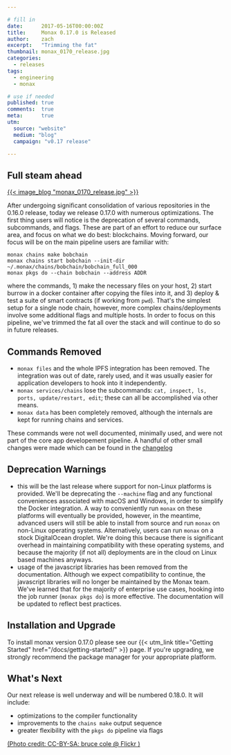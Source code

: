 ```yaml
---

# fill in
date:      2017-05-16T00:00:00Z
title:     Monax 0.17.0 is Released
author:    zach
excerpt:   "Trimming the fat"
thumbnail: monax_0170_release.jpg
categories:
  - releases
tags:
  - engineering
  - monax

# use if needed
published: true
comments:  true
meta:      true
utm:
  source: "website"
  medium: "blog"
  campaign: "v0.17 release"

---
```


## Full steam ahead
[{{< image_blog "monax_0170_release.jpg" >}}](https://www.flickr.com/photos/104516583@N07/33842764435/)

After undergoing significant consolidation of various repositories in the 0.16.0 release, today we release 0.17.0 with numerous optimizations. The first thing users will notice is the deprecation of several commands, subcommands, and flags. These are part of an effort to reduce our surface area, and focus on what we do best: blockchains. Moving forward, our focus will be on the main pipeline users are familiar with:

```
monax chains make bobchain
monax chains start bobchain --init-dir ~/.monax/chains/bobchain/bobchain_full_000
monax pkgs do --chain bobchain --address ADDR
```

where the commands, 1) make the necessary files on your host, 2) start burrow in a docker container after copying the files into it, and 3) deploy & test a suite of smart contracts (if working from `pwd`). That's the simplest setup for a single node chain, however, more complex chains/deployments involve some additional flags and multiple hosts. In order to focus on this pipeline, we've trimmed the fat all over the stack and will continue to do so in future releases.

## Commands Removed
* `monax files` and the whole IPFS integration has been removed. The integration was out of date, rarely used, and it was usually easier for application developers to hook into it independently.
* `monax services/chains` lose the subcommands: `cat, inspect, ls, ports, update/restart, edit`; these can all be accomplished via other means.
* `monax data` has been completely removed, although the internals are kept for running chains and services.

These commands were not well documented, minimally used, and were not part of the core app developement pipeline. A handful of other small changes were made which can be found in the [changelog](https://github.com/monax/monax/blob/master/CHANGELOG.md)

## Deprecation Warnings
* this will be the last release where support for non-Linux platforms is provided. We'll be deprecating the `--machine` flag and any functional conveniences associated with macOS and Windows, in order to simplify the Docker integration. A way to conveniently run `monax` on these platforms will eventually be provided, however, in the meantime, advanced users will still be able to install from source and run `monax` on non-Linux operating systems. Alternatively, users can run `monax` on a stock DigitalOcean droplet. We're doing this because there is significant overhead in maintaining compatibility with these operating systems, and because the majority (if not all) deployments are in the cloud on Linux based machines anyways.
* usage of the javascript libraries has been removed from the documentation. Although we expect compatibility to continue, the javascript libraries will no longer be maintained by the Monax team. We've learned that for the majority of enterprise use cases, hooking into the job runner (`monax pkgs do`) is more effective. The documentation will be updated to reflect best practices.

## Installation and Upgrade

To install monax version 0.17.0 please see our {{< utm_link title="Getting Started" href="/docs/getting-started/" >}} page. If you're upgrading, we strongly recommend the package manager for your appropriate platform.

## What's Next

Our next release is well underway and will be numbered 0.18.0. It will include:
* optimizations to the compiler functionality
* improvements to the `chains make` output sequence
* greater flexibility with the `pkgs do` pipeline via flags

[(Photo credit: CC-BY-SA: bruce cole @ Flickr )](https://www.flickr.com/photos/104516583@N07/33842764435/)

